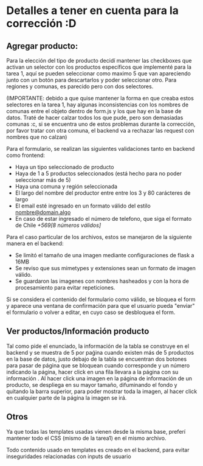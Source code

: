 # Detalles a tener en cuenta para la corrección :D

## Agregar producto:

Para la elección del tipo de producto decidí mantener las checkboxes que activan un selector con los productos específicos que implementé para la tarea 1, aquí se pueden seleccionar como maximo 5 que van apareciendo junto con un botón para descartarlos y poder seleccionar otro. Para regiones y comunas, es parecido pero con dos selectores. 

(IMPORTANTE: debido a que quise mantener la forma en que creaba estos selectores en la tarea 1, hay algunas inconsistencias con los nombres de comunas entre el objeto dentro de form.js y los que hay en la base de datos. Traté de hacer calzar todos los que pude, pero son demasiadas comunas :c, si se encuentra uno de estos problemas durante la corrección, por favor tratar con otra comuna, el backend va a rechazar las request con nombres que no calzan)

Para el formulario, se realizan las siguientes validaciones tanto en backend como frontend:
- Haya un tipo seleccionado de producto
- Haya de 1 a 5 productos seleccionados (está hecho para no poder seleccionar más de 5)
- Haya una comuna y región seleccionada
- El largo del nombre del productor entre entre los 3 y 80 carácteres de largo
- El email esté ingresado en un formato válido del estilo nombre@domain.algo
- En caso de estar ingresado el número de telefono, que siga el formato de Chile *+569[8 números válidos]*

Para el caso particular de los archivos, estos se manejaron de la siguiente manera en el backend:
- Se limitó el tamaño de una imagen mediante configuraciones de flask a 16MB
- Se reviso que sus mimetypes y extensiones sean un formato de imagen válido.
- Se guardaron las imagenes con nombres hasheados y con la hora de procesamiento para evitar repeticiones.

Si se considera el contenido del formulario como válido, se bloquea el form y aparece una ventana de confirmación para que el usuario pueda "enviar" el formulario o volver a editar, en cuyo caso se desbloquea el form.

## Ver productos/Información producto

Tal como pide el enunciado, la información de la tabla se construye en el backend y se muestra de 5 por paǵina cuando existen más de 5 productos en la base de datos, justo debajo de la tabla se encuentran dos botones para pasar de página que se bloquean cuando corresponde y un número indicando la página, hacer click en una fila llevara a la página con su información . Al hacer click una imagen en la página de información de un producto, se despliega en su mayor tamaño, difuminando el fondo y quitando la barra superior, para poder mostrar toda la imagen, al hacer click en cualquier parte de la página la imagen se irá.

## Otros

Ya que todas las templates usadas vienen desde la misma base, preferí mantener todo el CSS (mismo de la tarea1) en el mismo archivo.

Todo contenido usado en templates es creado en el backend, para evitar inseguridades relacionadas con inputs de usuario